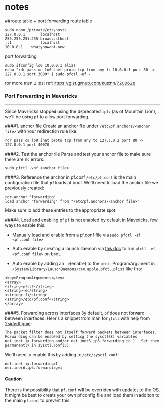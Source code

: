 # notes
##route table + port forwarding
route table
```
sudo nano /private/etc/hosts
127.0.0.1       localhost
255.255.255.255 broadcasthost
::1             localhost
10.0.0.1    whatyouwant.new
```
port forwarding
```
sudo ifconfig lo0 10.0.0.1 alias
echo "rdr pass on lo0 inet proto tcp from any to 10.0.0.1 port 80 -> 127.0.0.1 port 3000" | sudo pfctl -ef -
```


for more then 2 ips:
ref: https://gist.github.com/kujohn/7209628

### Port Forwarding in Mavericks

----

Since Mavericks stopped using the deprecated `ipfw` (as of Mountain Lion), we'll be using `pf` to allow port forwarding.


####1. anchor file
Create an anchor file under `/etc/pf.anchors/<anchor file>` with your redirection rule like:
```
rdr pass on lo0 inet proto tcp from any to 127.0.0.2 port 80 -> 127.0.0.1 port 40070
```

####2. Test the anchor file
Parse and test your anchor file to make sure there are no errors:
```
sudo pfctl -vnf <anchor file>
```

####3. Reference the anchor in pf.conf
`/etc/pf.conf` is the main configuration file that `pf` loads at boot.
We'll need to load the anchor file we previously created:
```
rdr-anchor "forwarding"
load anchor "forwarding" from "/etc/pf.anchors/<anchor file>"
```

Make sure to add these entries to the appropriate spot.

####4. Load and enabling pf
`pf` is not enabled by default in Mavericks, few ways to enable this:

* Manually load and enable from a pf.conf file via `sudo pfctl -ef <pf.conf file>`

* Auto enable by creating a launch daemon via [this doc](https://developer.apple.com/library/mac/documentation/macosx/conceptual/bpsystemstartup/Chapters/CreatingLaunchdJobs.html) to run `pfctl -ef <pf.conf file>` on boot.

* Auto enable by adding an `-e`(enable) to the `pfctl` ProgramArgument in `/System/Library/LaunchDaemons/com.apple.pfctl.plist` like this:
```
<key>ProgramArguments</key>
<array>
<string>pfctl</string>
<string>-e</string>
<string>-f</string>
<string>/etc/pf.conf</string>
</array>
```

####5. Forwarding across interfaces
By default, `pf` does not forward between interfaces. Here's a snippet from man for `pfctl` with help from [2sidedfigure](https://github.com/2sidedfigure):

```
The packet filter does not itself forward packets between interfaces.  Forwarding can be enabled by setting the sysctl(8) variables net.inet.ip.forwarding and/or net.inet6.ip6.forwarding to 1.  Set them permanently in sysctl.conf(5).
```
We'll need to enable this by adding to `/etc/sysctl.conf`:
```
net.inet.ip.forwarding=1
net.inet6.ip6.forwarding=1
```

#### Caution
There is the possibility that `pf.conf` will be overriden with updates to the OS. It might be best to create your own pf config file and load them in additon to the main `pf.conf` to prevent this.
